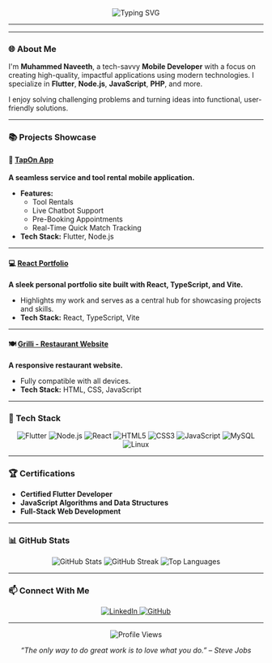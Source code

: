 <div align="center">
  <img src="https://readme-typing-svg.demolab.com?font=Fira+Code&weight=700&size=35&duration=3000&pause=1000&color=0A66C2&center=true&vCenter=true&multiline=true&width=900&height=80&lines=Hi,+I'm+Naveeth+👋;+Passionate+Developer+and+Tech+Enthusiast" alt="Typing SVG">
</div>

---
---

### 🌐 About Me  
I'm **Muhammed Naveeth**, a tech-savvy **Mobile Developer** with a focus on creating high-quality, impactful applications using modern technologies. I specialize in **Flutter**, **Node.js**, **JavaScript**, **PHP**, and more.  

I enjoy solving challenging problems and turning ideas into functional, user-friendly solutions.

---

### 📚 Projects Showcase  

#### 📱 **[TapOn App](https://github.com/JMNaveeth/tapon)**  
**A seamless service and tool rental mobile application.**  
- **Features:**  
  - Tool Rentals  
  - Live Chatbot Support  
  - Pre-Booking Appointments  
  - Real-Time Quick Match Tracking  
- **Tech Stack:** Flutter, Node.js  

---

#### 💻 **[React Portfolio](https://github.com/JMNaveeth/portfolio)**  
**A sleek personal portfolio site built with React, TypeScript, and Vite.**  
- Highlights my work and serves as a central hub for showcasing projects and skills.  
- **Tech Stack:** React, TypeScript, Vite  

---

#### 🍽️ **[Grilli - Restaurant Website](https://github.com/JMNaveeth/grilli)**  
**A responsive restaurant website.**  
- Fully compatible with all devices.  
- **Tech Stack:** HTML, CSS, JavaScript  

---

### 🚀 Tech Stack  

<div align="center">
  <img src="https://img.shields.io/badge/-Flutter-02569B?style=for-the-badge&logo=flutter&logoColor=white" alt="Flutter">
  <img src="https://img.shields.io/badge/-Node.js-339933?style=for-the-badge&logo=node.js&logoColor=white" alt="Node.js">
  <img src="https://img.shields.io/badge/-React-61DAFB?style=for-the-badge&logo=react&logoColor=black" alt="React">
  <img src="https://img.shields.io/badge/-HTML5-E34F26?style=for-the-badge&logo=html5&logoColor=white" alt="HTML5">
  <img src="https://img.shields.io/badge/-CSS3-1572B6?style=for-the-badge&logo=css3" alt="CSS3">
  <img src="https://img.shields.io/badge/-JavaScript-F7DF1E?style=for-the-badge&logo=javascript&logoColor=black" alt="JavaScript">
  <img src="https://img.shields.io/badge/-MySQL-4479A1?style=for-the-badge&logo=mysql&logoColor=white" alt="MySQL">
  <img src="https://img.shields.io/badge/-Linux-FCC624?style=for-the-badge&logo=linux&logoColor=black" alt="Linux">
</div>

---

### 🏆 Certifications  
- **Certified Flutter Developer**  
- **JavaScript Algorithms and Data Structures**  
- **Full-Stack Web Development**  

---

### 📊 GitHub Stats  

<div align="center">
  <img src="https://github-readme-stats.vercel.app/api?username=JMNaveeth&show_icons=true&hide_border=true&theme=radical" alt="GitHub Stats">
  <img src="https://github-readme-streak-stats.herokuapp.com/?user=JMNaveeth&theme=radical&hide_border=true" alt="GitHub Streak">
  <img src="https://github-readme-stats.vercel.app/api/top-langs/?username=JMNaveeth&layout=compact&hide_border=true&theme=radical" alt="Top Languages">
</div>

---

### 📫 Connect With Me  

<div align="center">
  <a href="https://www.linkedin.com/in/muhammed-naveeth/">
    <img src="https://img.shields.io/badge/-LinkedIn-0A66C2?style=for-the-badge&logo=linkedin&logoColor=white" alt="LinkedIn">
  </a>
  <a href="https://github.com/JMNaveeth?tab=repositories">
    <img src="https://img.shields.io/badge/-GitHub-181717?style=for-the-badge&logo=github&logoColor=white" alt="GitHub">
  </a>
</div>

---

<p align="center">
  <img src="https://komarev.com/ghpvc/?username=JMNaveeth&color=blue" alt="Profile Views">
</p>

<p align="center">
  <em>“The only way to do great work is to love what you do.” – Steve Jobs</em>
</p>
